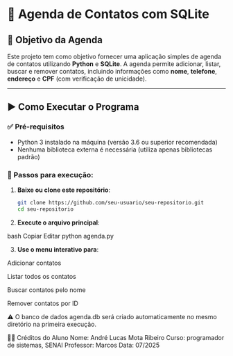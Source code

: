 # 📒 Agenda de Contatos com SQLite

## 📌 Objetivo da Agenda

Este projeto tem como objetivo fornecer uma aplicação simples de agenda de contatos utilizando **Python** e **SQLite**. A agenda permite adicionar, listar, buscar e remover contatos, incluindo informações como **nome**, **telefone**, **endereço** e **CPF** (com verificação de unicidade).

---

## ▶️ Como Executar o Programa

### ✅ Pré-requisitos
- Python 3 instalado na máquina (versão 3.6 ou superior recomendada)
- Nenhuma biblioteca externa é necessária (utiliza apenas bibliotecas padrão)

### 📂 Passos para execução:

1. **Baixe ou clone este repositório**:
   ```bash
   git clone https://github.com/seu-usuario/seu-repositorio.git
   cd seu-repositorio
2. **Execute o arquivo principal**:

bash
Copiar
Editar
python agenda.py

3. **Use o menu interativo para**:

Adicionar contatos

Listar todos os contatos

Buscar contatos pelo nome

Remover contatos por ID

⚠️ O banco de dados agenda.db será criado automaticamente no mesmo diretório na primeira execução.

👨‍🎓 Créditos do Aluno
Nome: André Lucas Mota Ribeiro
Curso: programador de sistemas, SENAI
Professor: Marcos
Data: 07/2025

